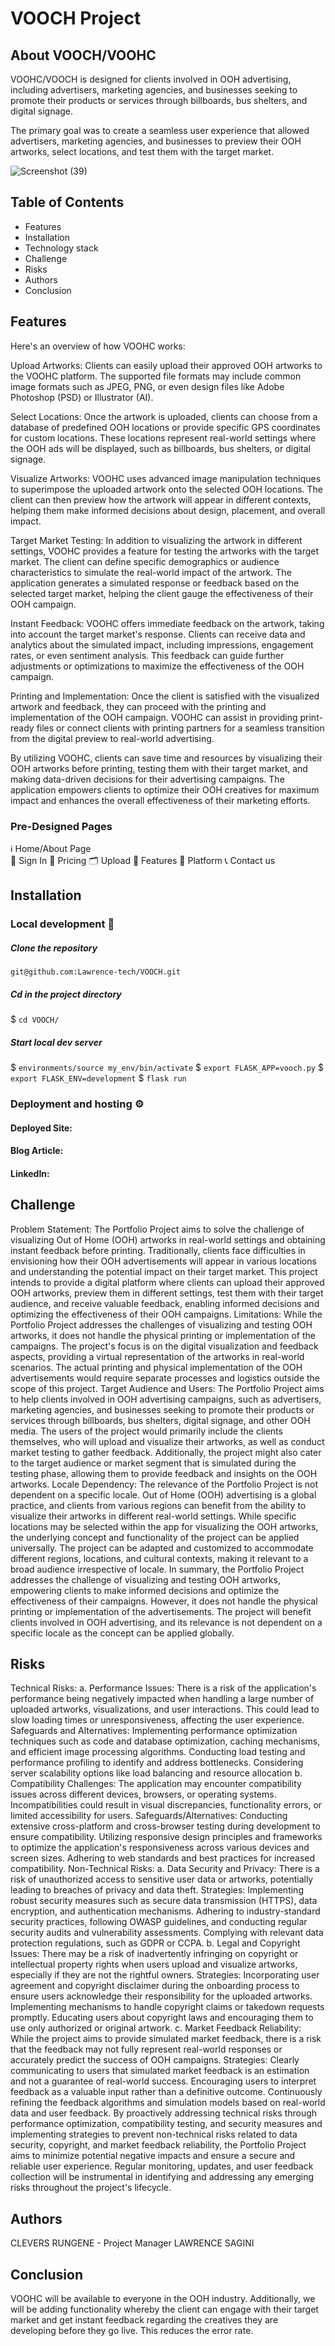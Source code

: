 # VOOCH Project


## About VOOCH/VOOHC
VOOHC/VOOCH is designed for clients involved in OOH advertising, including advertisers, marketing agencies, and businesses seeking to promote their products or services through billboards, bus shelters, and digital signage. 

The primary goal was to create a seamless user experience that allowed advertisers, marketing agencies, and businesses to preview their OOH artworks, select locations, and test them with the target market.
 
  


![Screenshot (39)](/home/lawrence/VOOCH/frontend/src/assets/voochm.png)





## Table of Contents
- Features
- Installation
- Technology stack
- Challenge
- Risks
- Authors
- Conclusion

## Features
Here's an overview of how VOOHC works:

Upload Artworks: Clients can easily upload their approved OOH artworks to the VOOHC platform.
The supported file formats may include common image formats such as JPEG, PNG, or even design files like 
Adobe Photoshop (PSD) or Illustrator (AI).


Select Locations: Once the artwork is uploaded, clients can choose from a database of predefined OOH locations or 
provide specific GPS coordinates for custom locations. These locations represent real-world settings where the OOH 
ads will be displayed, such as billboards, bus shelters, or digital signage.


Visualize Artworks: VOOHC uses advanced image manipulation techniques to superimpose the uploaded artwork onto the
selected OOH locations. The client can then preview how the artwork will appear in different contexts, helping them
make informed decisions about design, placement, and overall impact.


Target Market Testing: In addition to visualizing the artwork in different settings, VOOHC provides a feature for 
testing the artworks with the target market. The client can define specific demographics or audience characteristics 
to simulate the real-world impact of the artwork. The application generates a simulated response or feedback based on
the selected target market, helping the client gauge the effectiveness of their OOH campaign.


Instant Feedback: VOOHC offers immediate feedback on the artwork, taking into account the target market's response.
Clients can receive data and analytics about the simulated impact, including impressions, engagement rates, or even 
sentiment analysis. This feedback can guide further adjustments or optimizations to maximize the effectiveness of the OOH campaign.

Printing and Implementation: Once the client is satisfied with the visualized artwork and feedback, they can proceed
with the printing and implementation of the OOH campaign. VOOHC can assist in providing print-ready files or connect 
clients with printing partners for a seamless transition from the digital preview to real-world advertising.

By utilizing VOOHC, clients can save time and resources by visualizing their OOH artworks before printing, testing them
with their target market, and making data-driven decisions for their advertising campaigns. The application empowers clients 
to optimize their OOH creatives for maximum impact and enhances the overall effectiveness of their marketing efforts.


### Pre-Designed Pages
ℹ️ Home/About Page  
📄 Sign In
📝 Pricing 
🗂️ Upload 
📄 Features
📄 Platform
📞 Contact us   

## Installation
### Local development 🔧
##### Clone the repository
`git@github.com:Lawrence-tech/VOOCH.git`

##### Cd in the project directory
$ `cd VOOCH/`

##### Start local dev server
$ `environments/source my_env/bin/activate`
$ `export FLASK_APP=vooch.py`
$ `export FLASK_ENV=development`
$ `flask run`

### Deployment and hosting ⚙️
#### Deployed Site: 
#### Blog Article: 
#### LinkedIn: 

## Challenge

Problem Statement: The Portfolio Project aims to solve the challenge of visualizing Out of Home (OOH) artworks in real-world settings and obtaining instant feedback before printing. Traditionally, clients face difficulties in envisioning how their OOH advertisements will appear in various locations and understanding the potential impact on their target market. This project intends to provide a digital platform where clients can upload their approved OOH artworks, preview them in different settings, test them with their target audience, and receive valuable feedback, enabling informed decisions and optimizing the effectiveness of their OOH campaigns.
Limitations: While the Portfolio Project addresses the challenges of visualizing and testing OOH artworks, it does not handle the physical printing or implementation of the campaigns. The project's focus is on the digital visualization and feedback aspects, providing a virtual representation of the artworks in real-world scenarios. The actual printing and physical implementation of the OOH advertisements would require separate processes and logistics outside the scope of this project.
Target Audience and Users: The Portfolio Project aims to help clients involved in OOH advertising campaigns, such as advertisers, marketing agencies, and businesses seeking to promote their products or services through billboards, bus shelters, digital signage, and other OOH media. The users of the project would primarily include the clients themselves, who will upload and visualize their artworks, as well as conduct market testing to gather feedback. Additionally, the project might also cater to the target audience or market segment that is simulated during the testing phase, allowing them to provide feedback and insights on the OOH artworks.
Locale Dependency: The relevance of the Portfolio Project is not dependent on a specific locale. Out of Home (OOH) advertising is a global practice, and clients from various regions can benefit from the ability to visualize their artworks in different real-world settings. While specific locations may be selected within the app for visualizing the OOH artworks, the underlying concept and functionality of the project can be applied universally. The project can be adapted and customized to accommodate different regions, locations, and cultural contexts, making it relevant to a broad audience irrespective of locale.
In summary, the Portfolio Project addresses the challenge of visualizing and testing OOH artworks, empowering clients to make informed decisions and optimize the effectiveness of their campaigns. However, it does not handle the physical printing or implementation of the advertisements. The project will benefit clients involved in OOH advertising, and its relevance is not dependent on a specific locale as the concept can be applied globally.


## Risks
Technical Risks: 
a. Performance Issues: There is a risk of the application's performance being negatively impacted when handling a large number of uploaded artworks, visualizations, and user interactions. This could lead to slow loading times or unresponsiveness, affecting the user experience.
Safeguards and Alternatives: Implementing performance optimization techniques such as code and database optimization, caching mechanisms, and efficient image processing algorithms. Conducting load testing and performance profiling to identify and address bottlenecks. Considering server scalability options like load balancing and resource allocation
b. Compatibility Challenges: The application may encounter compatibility issues across different devices, browsers, or operating systems. Incompatibilities could result in visual discrepancies, functionality errors, or limited accessibility for users.
Safeguards/Alternatives: Conducting extensive cross-platform and cross-browser testing during development to ensure compatibility. Utilizing responsive design principles and frameworks to optimize the application's responsiveness across various devices and screen sizes. Adhering to web standards and best practices for increased compatibility.
Non-Technical Risks: 
a. Data Security and Privacy: There is a risk of unauthorized access to sensitive user data or artworks, potentially leading to breaches of privacy and data theft.
Strategies: Implementing robust security measures such as secure data transmission (HTTPS), data encryption, and authentication mechanisms. Adhering to industry-standard security practices, following OWASP guidelines, and conducting regular security audits and vulnerability assessments. Complying with relevant data protection regulations, such as GDPR or CCPA.
b. Legal and Copyright Issues: There may be a risk of inadvertently infringing on copyright or intellectual property rights when users upload and visualize artworks, especially if they are not the rightful owners.
Strategies: Incorporating user agreement and copyright disclaimer during the onboarding process to ensure users acknowledge their responsibility for the uploaded artworks. Implementing mechanisms to handle copyright claims or takedown requests promptly. Educating users about copyright laws and encouraging them to use only authorized or original artwork.
c. Market Feedback Reliability: While the project aims to provide simulated market feedback, there is a risk that the feedback may not fully represent real-world responses or accurately predict the success of OOH campaigns.
Strategies: Clearly communicating to users that simulated market feedback is an estimation and not a guarantee of real-world success. Encouraging users to interpret feedback as a valuable input rather than a definitive outcome. Continuously refining the feedback algorithms and simulation models based on real-world data and user feedback.
By proactively addressing technical risks through performance optimization, compatibility testing, and security measures and implementing strategies to prevent non-technical risks related to data security, copyright, and market feedback reliability, the Portfolio Project aims to minimize potential negative impacts and ensure a secure and reliable user experience. Regular monitoring, updates, and user feedback collection will be instrumental in identifying and addressing any emerging risks throughout the project's lifecycle.

## Authors

CLEVERS RUNGENE - Project Manager
LAWRENCE SAGINI


## Conclusion

VOOHC will be available to everyone in the OOH industry. Additionally, we will be adding functionality whereby the client can engage with their target market and get instant feedback regarding the creatives they are developing before they go live. This reduces the error rate.
